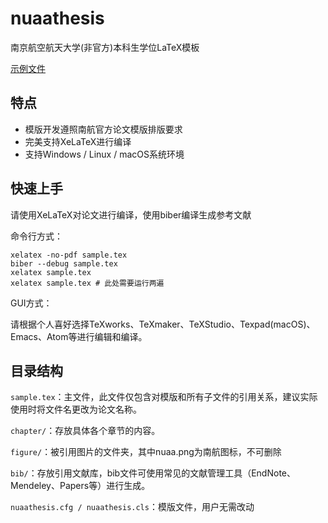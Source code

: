 # nuaathesis
南京航空航天大学(非官方)本科生学位LaTeX模板

[示例文件](https://github.com/jackwzh/nuaathesis/raw/master/sample.pdf)

## 特点

* 模版开发遵照南航官方论文模版排版要求
* 完美支持XeLaTeX进行编译
* 支持Windows / Linux / macOS系统环境

## 快速上手

请使用XeLaTeX对论文进行编译，使用biber编译生成参考文献

命令行方式：

```
xelatex -no-pdf sample.tex
biber --debug sample.tex
xelatex sample.tex
xelatex sample.tex # 此处需要运行两遍
```

GUI方式：

请根据个人喜好选择TeXworks、TeXmaker、TeXStudio、Texpad(macOS)、Emacs、Atom等进行编辑和编译。

## 目录结构

`sample.tex`：主文件，此文件仅包含对模版和所有子文件的引用关系，建议实际使用时将文件名更改为论文名称。

`chapter/`：存放具体各个章节的内容。

`figure/`：被引用图片的文件夹，其中nuaa.png为南航图标，不可删除

`bib/`：存放引用文献库，bib文件可使用常见的文献管理工具（EndNote、Mendeley、Papers等）进行生成。

`nuaathesis.cfg / nuaathesis.cls`：模版文件，用户无需改动

